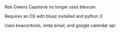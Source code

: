 Rob Owens
Capstone no longer uses blescan

Requires an OS with bluez installed and python 3

Uses beacontools, smtp email, and google calendar api


